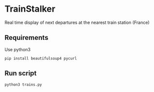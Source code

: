 TrainStalker
============

Real time display of next departures at the nearest train station (France)


Requirements
------------
Use python3

```
pip install beautifulsoup4 pycurl
```
Run script
----------
```
python3 trains.py
```
